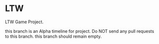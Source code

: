 # LTW
LTW Game Project.

this branch is an Alpha timeline for project.
Do NOT send any pull requests to this branch.
this branch should remain empty.
